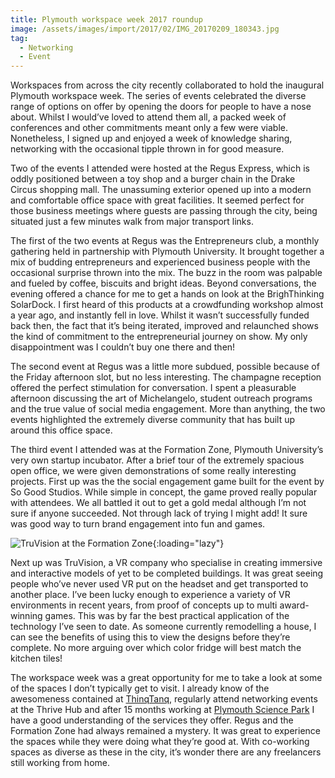 ```yaml
---
title: Plymouth workspace week 2017 roundup
image: /assets/images/import/2017/02/IMG_20170209_180343.jpg
tag:
  - Networking
  - Event
---
```

Workspaces from across the city recently collaborated to hold the inaugural Plymouth workspace week. The series of events celebrated the diverse range of options on offer by opening the doors for people to have a nose about. Whilst I would&#8217;ve loved to attend them all, a packed week of conferences and other commitments meant only a few were viable. Nonetheless, I signed up and enjoyed a week of knowledge sharing, networking with the occasional tipple thrown in for good measure.

Two of the events I attended were hosted at the Regus Express, which is oddly positioned between a toy shop and a burger chain in the Drake Circus shopping mall. The unassuming exterior opened up into a modern and comfortable office space with great facilities. It seemed perfect for those business meetings where guests are passing through the city, being situated just a few minutes walk from major transport links.

The first of the two events at Regus was the Entrepreneurs club, a monthly gathering held in partnership with Plymouth University. It brought together a mix of budding entrepreneurs and experienced business people with the occasional surprise thrown into the mix. The buzz in the room was palpable and fueled by coffee, biscuits and bright ideas. Beyond conversations, the evening offered a chance for me to get a hands on look at the BrighThinking SolarDock. I first heard of this products at a crowdfunding workshop almost a year ago, and instantly fell in love. Whilst it wasn’t successfully funded back then, the fact that it&#8217;s being iterated, improved and relaunched shows the kind of commitment to the entrepreneurial journey on show. My only disappointment was I couldn’t buy one there and then!

The second event at Regus was a little more subdued, possible because of the Friday afternoon slot, but no less interesting. The champagne reception offered the perfect stimulation for conversation. I spent a pleasurable afternoon discussing the art of Michelangelo, student outreach programs and the true value of social media engagement. More than anything, the two events highlighted the extremely diverse community that has built up around this office space.

The third event I attended was at the Formation Zone, Plymouth University&#8217;s very own startup incubator. After a brief tour of the extremely spacious open office, we were given demonstrations of some really interesting projects. First up was the the social engagement game built for the event by So Good Studios. While simple in concept, the game proved really popular with attendees. We all battled it out to get a gold medal although I’m not sure if anyone succeeded. Not through lack of trying I might add! It sure was good way to turn brand engagement into fun and games.

![TruVision at the Formation Zone](/assets/images/import/2017/02/IMG_20170209_150039-1100x640.jpg "Tru Vision at the Formation Zone"){:loading="lazy"}

Next up was TruVision, a VR company who specialise in creating immersive and interactive models of yet to be completed buildings. It was great seeing people who’ve never used VR put on the headset and get transported to another place. I’ve been lucky enough to experience a variety of VR environments in recent years, from proof of concepts up to multi award-winning games. This was by far the best practical application of the technology I’ve seen to date. As someone currently remodelling a house, I can see the benefits of using this to view the designs before they&#8217;re complete. No more arguing over which color fridge will best match the kitchen tiles!

The workspace week was a great opportunity for me to take a look at some of the spaces I don’t typically get to visit. I already know of the awesomeness contained at [ThinqTanq](http://thinqtanq.spaces.nexudus.com/en), regularly attend networking events at the Thrive Hub and after 15 months working at [Plymouth Science Park](http://plymouthsciencepark.com/) I have a good understanding of the services they offer. Regus and the Formation Zone had always remained a mystery. It was great to experience the spaces while they were doing what they’re good at. With co-working spaces as diverse as these in the city, it’s wonder there are any freelancers still working from home.
